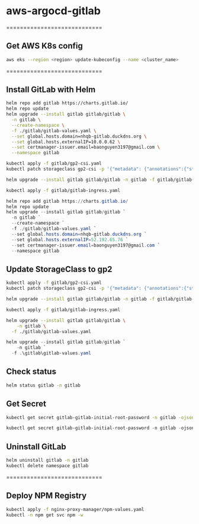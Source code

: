 # aws-argocd-gitlab
============================
## Get AWS K8s config
```bash
aws eks --region <region> update-kubeconfig --name <cluster_name>
```
============================
## Install GitLab with Helm
```bash
helm repo add gitlab https://charts.gitlab.io/
helm repo update
helm upgrade --install gitlab gitlab/gitlab \
  -n gitlab \
  --create-namespace \
  -f ./gitlab/gitlab-values.yaml \
  --set global.hosts.domain=nhqb-gitlab.duckdns.org \
  --set global.hosts.externalIP=10.0.0.62 \
  --set certmanager-issuer.email=baonguyen3197@gmail.com \
  --namespace gitlab

kubectl apply -f gitlab/gp2-csi.yaml
kubectl patch storageclass gp2-csi -p '{"metadata": {"annotations":{"storageclass.kubernetes.io/is-default-class":"true"}}}'

helm upgrade --install gitlab gitlab/gitlab -n gitlab -f gitlab/gitlab-values.yaml

kubectl apply -f gitlab/gitlab-ingress.yaml
```
```powershell
helm repo add gitlab https://charts.gitlab.io/
helm repo update
helm upgrade --install gitlab gitlab/gitlab `
  -n gitlab `
  --create-namespace `
  -f ./gitlab/gitlab-values.yaml `
  --set global.hosts.domain=nhqb-gitlab.duckdns.org `
  --set global.hosts.externalIP=52.192.65.76 `
  --set certmanager-issuer.email=baonguyen3197@gmail.com `
  --namespace gitlab
```

## Update StorageClass to gp2
```bash
kubectl apply -f gitlab/gp2-csi.yaml
kubectl patch storageclass gp2-csi -p '{"metadata": {"annotations":{"storageclass.kubernetes.io/is-default-class":"true"}}}'

helm upgrade --install gitlab gitlab/gitlab -n gitlab -f gitlab/gitlab-values.yaml

kubectl apply -f gitlab/gitlab-ingress.yaml
```

```bash
helm upgrade --install gitlab gitlab/gitlab \
    -n gitlab \
  -f ./gitlab/gitlab-values.yaml
```

```powershell
helm upgrade --install gitlab gitlab/gitlab `
    -n gitlab `
  -f .\gitlab\gitlab-values.yaml
```

## Check status
```bash
helm status gitlab -n gitlab
```

## Get Secret
```bash
kubectl get secret gitlab-gitlab-initial-root-password -n gitlab -ojsonpath='{.data.password}' | base64 --decode ; echo
```

```powershell
kubectl get secret gitlab-gitlab-initial-root-password -n gitlab -ojsonpath='{.data.password}' | ForEach-Object { [System.Text.Encoding]::UTF8.GetString([Convert]::FromBase64String($_)) }
``` 

## Uninstall GitLab
```bash
helm uninstall gitlab -n gitlab
kubectl delete namespace gitlab
```

============================
## Deploy NPM Registry
```bash
kubectl apply -f nginx-proxy-manager/npm-values.yaml
kubectl -n npm get svc npm -w
```
